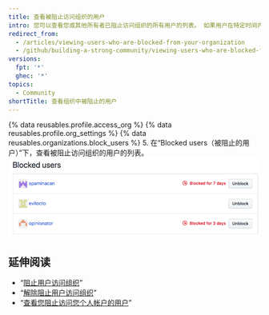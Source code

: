 ```yaml
---
title: 查看被阻止访问组织的用户
intro: 您可以查看您或其他所有者已阻止访问组织的所有用户的列表。 如果用户在特定时间内被阻止，您可以看到他们被阻止的时间。
redirect_from:
  - /articles/viewing-users-who-are-blocked-from-your-organization
  - /github/building-a-strong-community/viewing-users-who-are-blocked-from-your-organization
versions:
  fpt: '*'
  ghec: '*'
topics:
  - Community
shortTitle: 查看组织中被阻止的用户
---
```



{% data reusables.profile.access_org %}
{% data reusables.profile.org_settings %}
{% data reusables.organizations.block_users %}
5. 在“Blocked users（被阻止的用户）”下，查看被阻止访问组织的用户的列表。 ![被阻止的用户的列表](/assets/images/help/settings/list-of-blocked-users-for-org.png)

## 延伸阅读

- “[阻止用户访问组织](/communities/maintaining-your-safety-on-github/blocking-a-user-from-your-organization)”
- “[解除阻止用户访问组织](/communities/maintaining-your-safety-on-github/unblocking-a-user-from-your-organization)”
- “[查看您阻止访问您个人帐户的用户](/articles/viewing-users-you-ve-blocked-from-your-personal-account)”
